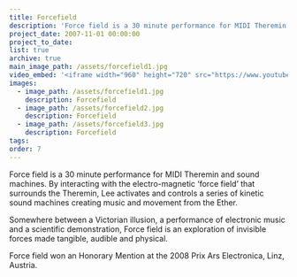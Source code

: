 ```yaml
---
title: Forcefield
description: 'Force field is a 30 minute performance for MIDI Theremin and sound machines. By interacting with the electro-magnetic ‘force field’ that surrounds the Theremin, Lee activates and controls a series of kinetic sound machines creating music and movement from the Ether.'
project_date: 2007-11-01 00:00:00
project_to_date:
list: true
archive: true
main_image_path: /assets/forcefield1.jpg
video_embed: '<iframe width="960" height="720" src="https://www.youtube-nocookie.com/embed/NqkkcfYt1MY?rel=0" frameborder="0" allowfullscreen></iframe>'
images:
  - image_path: /assets/forcefield1.jpg
    description: Forcefield
  - image_path: /assets/forcefield2.jpg
    description: Forcefield
  - image_path: /assets/forcefield3.jpg
    description: Forcefield
tags:
order: 7
---
```



Force field is a 30 minute performance for MIDI Theremin and sound machines. By interacting with the electro-magnetic ‘force field’ that surrounds the Theremin, Lee activates and controls a series of kinetic sound machines creating music and movement from the Ether.

Somewhere between a Victorian illusion, a performance of electronic music and a scientific demonstration, Force field is an exploration of invisible forces made tangible, audible and physical.

Force field won an Honorary Mention at the 2008 Prix Ars Electronica, Linz, Austria.

&nbsp;